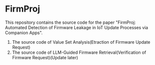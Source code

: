 # FirmProj
This repository contains the source code for the paper "FirmProj: Automated Detection of Firmware Leakage in IoT Update Processes via Companion Apps".

 1. The source code of Value Set Analysis(Etraction of Firmware Update Request)
 2. The source code of LLM-Guided Firmware Retrieval(Verification of Firmware Request)(Update later)
